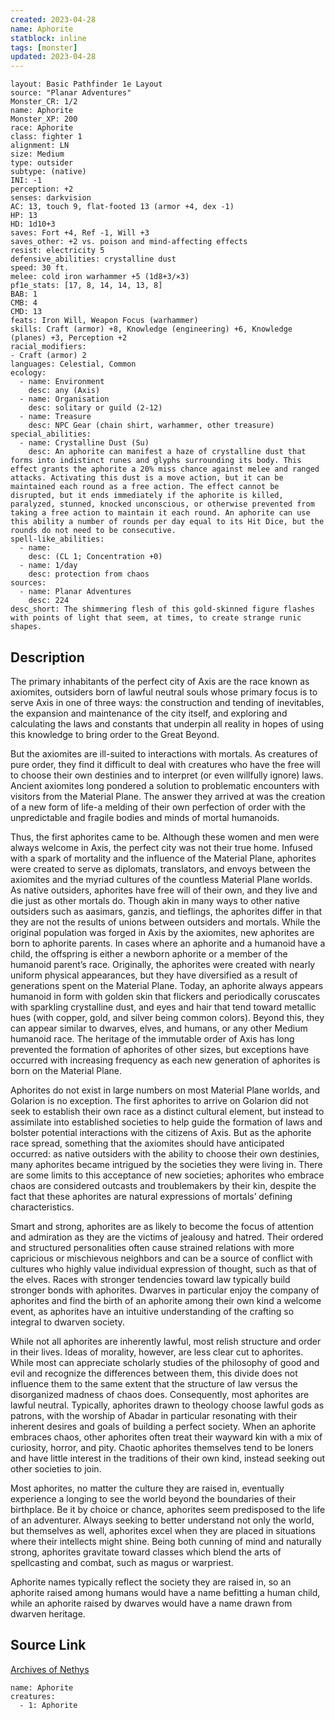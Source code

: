 ```yaml
---
created: 2023-04-28
name: Aphorite
statblock: inline
tags: [monster]
updated: 2023-04-28
---
```

```statblock
layout: Basic Pathfinder 1e Layout
source: "Planar Adventures"
Monster_CR: 1/2
name: Aphorite
Monster_XP: 200
race: Aphorite
class: fighter 1
alignment: LN
size: Medium
type: outsider
subtype: (native)
INI: -1
perception: +2
senses: darkvision
AC: 13, touch 9, flat-footed 13 (armor +4, dex -1)
HP: 13
HD: 1d10+3
saves: Fort +4, Ref -1, Will +3
saves_other: +2 vs. poison and mind-affecting effects
resist: electricity 5
defensive_abilities: crystalline dust
speed: 30 ft.
melee: cold iron warhammer +5 (1d8+3/×3)
pf1e_stats: [17, 8, 14, 14, 13, 8]
BAB: 1
CMB: 4
CMD: 13
feats: Iron Will, Weapon Focus (warhammer)
skills: Craft (armor) +8, Knowledge (engineering) +6, Knowledge (planes) +3, Perception +2
racial_modifiers:
- Craft (armor) 2
languages: Celestial, Common
ecology:
  - name: Environment
    desc: any (Axis)
  - name: Organisation
    desc: solitary or guild (2-12)
  - name: Treasure
    desc: NPC Gear (chain shirt, warhammer, other treasure)
special_abilities:
  - name: Crystalline Dust (Su)
    desc: An aphorite can manifest a haze of crystalline dust that forms into indistinct runes and glyphs surrounding its body. This effect grants the aphorite a 20% miss chance against melee and ranged attacks. Activating this dust is a move action, but it can be maintained each round as a free action. The effect cannot be disrupted, but it ends immediately if the aphorite is killed, paralyzed, stunned, knocked unconscious, or otherwise prevented from taking a free action to maintain it each round. An aphorite can use this ability a number of rounds per day equal to its Hit Dice, but the rounds do not need to be consecutive.
spell-like_abilities:
  - name:
    desc: (CL 1; Concentration +0)
  - name: 1/day
    desc: protection from chaos
sources:
  - name: Planar Adventures
    desc: 224
desc_short: The shimmering flesh of this gold-skinned figure flashes with points of light that seem, at times, to create strange runic shapes.
```
## Description
The primary inhabitants of the perfect city of Axis are the race known as axiomites, outsiders born of lawful neutral souls whose primary focus is to serve Axis in one of three ways: the construction and tending of inevitables, the expansion and maintenance of the city itself, and exploring and calculating the laws and constants that underpin all reality in hopes of using this knowledge to bring order to the Great Beyond.

 But the axiomites are ill-suited to interactions with mortals. As creatures of pure order, they find it difficult to deal with creatures who have the free will to choose their own destinies and to interpret (or even willfully ignore) laws. Ancient axiomites long pondered a solution to problematic encounters with visitors from the Material Plane. The answer they arrived at was the creation of a new form of life-a melding of their own perfection of order with the unpredictable and fragile bodies and minds of mortal humanoids.

 Thus, the first aphorites came to be. Although these women and men were always welcome in Axis, the perfect city was not their true home. Infused with a spark of mortality and the influence of the Material Plane, aphorites were created to serve as diplomats, translators, and envoys between the axiomites and the myriad cultures of the countless Material Plane worlds. As native outsiders, aphorites have free will of their own, and they live and die just as other mortals do. Though akin in many ways to other native outsiders such as aasimars, ganzis, and tieflings, the aphorites differ in that they are not the results of unions between outsiders and mortals. While the original population was forged in Axis by the axiomites, new aphorites are born to aphorite parents. In cases where an aphorite and a humanoid have a child, the offspring is either a newborn aphorite or a member of the humanoid parent’s race. Originally, the aphorites were created with nearly uniform physical appearances, but they have diversified as a result of generations spent on the Material Plane. Today, an aphorite always appears humanoid in form with golden skin that flickers and periodically coruscates with sparkling crystalline dust, and eyes and hair that tend toward metallic hues (with copper, gold, and silver being common colors). Beyond this, they can appear similar to dwarves, elves, and humans, or any other Medium humanoid race. The heritage of the immutable order of Axis has long prevented the formation of aphorites of other sizes, but exceptions have occurred with increasing frequency as each new generation of aphorites is born on the Material Plane.

 Aphorites do not exist in large numbers on most Material Plane worlds, and Golarion is no exception. The first aphorites to arrive on Golarion did not seek to establish their own race as a distinct cultural element, but instead to assimilate into established societies to help guide the formation of laws and bolster potential interactions with the citizens of Axis. But as the aphorite race spread, something that the axiomites should have anticipated occurred: as native outsiders with the ability to choose their own destinies, many aphorites became intrigued by the societies they were living in. There are some limits to this acceptance of new societies; aphorites who embrace chaos are considered outcasts and troublemakers by their kin, despite the fact that these aphorites are natural expressions of mortals’ defining characteristics.

 Smart and strong, aphorites are as likely to become the focus of attention and admiration as they are the victims of jealousy and hatred. Their ordered and structured personalities often cause strained relations with more capricious or mischievous neighbors and can be a source of conflict with cultures who highly value individual expression of thought, such as that of the elves. Races with stronger tendencies toward law typically build stronger bonds with aphorites. Dwarves in particular enjoy the company of aphorites and find the birth of an aphorite among their own kind a welcome event, as aphorites have an intuitive understanding of the crafting so integral to dwarven society.

 While not all aphorites are inherently lawful, most relish structure and order in their lives. Ideas of morality, however, are less clear cut to aphorites. While most can appreciate scholarly studies of the philosophy of good and evil and recognize the differences between them, this divide does not influence them to the same extent that the structure of law versus the disorganized madness of chaos does. Consequently, most aphorites are lawful neutral. Typically, aphorites drawn to theology choose lawful gods as patrons, with the worship of Abadar in particular resonating with their inherent desires and goals of building a perfect society. When an aphorite embraces chaos, other aphorites often treat their wayward kin with a mix of curiosity, horror, and pity. Chaotic aphorites themselves tend to be loners and have little interest in the traditions of their own kind, instead seeking out other societies to join.

 Most aphorites, no matter the culture they are raised in, eventually experience a longing to see the world beyond the boundaries of their birthplace. Be it by choice or chance, aphorites seem predisposed to the life of an adventurer. Always seeking to better understand not only the world, but themselves as well, aphorites excel when they are placed in situations where their intellects might shine. Being both cunning of mind and naturally strong, aphorites gravitate toward classes which blend the arts of spellcasting and combat, such as magus or warpriest.

 Aphorite names typically reflect the society they are raised in, so an aphorite raised among humans would have a name befitting a human child, while an aphorite raised by dwarves would have a name drawn from dwarven heritage.
## Source Link
[Archives of Nethys](https://aonprd.com/MonsterDisplay.aspx?ItemName=Aphorite)
```encounter-table
name: Aphorite
creatures:
  - 1: Aphorite
```
